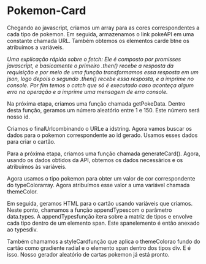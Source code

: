 # Pokemon-Card

Chegando ao javascript, criamos um array para as cores correspondentes a cada tipo de pokemon. Em seguida, armazenamos o link pokeAPI em uma constante chamada URL. Também obtemos os elementos carde btne os atribuímos a variáveis.

_Uma explicação rápida sobre o fetch: Ele é composto por promisses javascript, e basicamente o primeiro .then() recebe a resposta da requisição e por meio de uma função transformamos essa resposta em um json, logo depois o segundo .then() recebe essa resposta, e a imprime no console. Por fim temos o catch que só é executado caso aconteça algum erro na operação e a imprime uma mensagem de erro console._

Na próxima etapa, criamos uma função chamada getPokeData. Dentro desta função, geramos um número aleatório entre 1 e 150. Este número será nosso id.

Criamos o finalUrlcombinando o URLe a idstring. Agora vamos buscar os dados para o pokemon correspondente ao id gerado. Usamos esses dados para criar o cartão.

Para a próxima etapa, criamos uma função chamada generateCard(). Agora, usando os dados obtidos da API, obtemos os dados necessários e os atribuímos às variáveis.

Agora usamos o tipo pokemon para obter um valor de cor correspondente do typeColorarray. Agora atribuímos esse valor a uma variável chamada themeColor.

Em seguida, geramos HTML para o cartão usando variáveis ​​que criamos. Neste ponto, chamamos a função appendTypescom o parâmetro data.types.
A appendTypesfunção itera sobre a matriz de tipos e envolve cada tipo dentro de um elemento span. Este spanelemento é então anexado ao typesdiv.

Também chamamos a styleCardfunção que aplica o themeColorao fundo do cartão como gradiente radial e o elemento span dentro dos tipos div. E é isso. Nosso gerador aleatório de cartas pokemon já está pronto.

